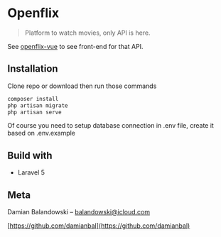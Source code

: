 # Openflix
> Platform to watch movies, only API is here.

See [openflix-vue](https//github.com/damianbal/openflix-vue) to see front-end for that API.

## Installation

Clone repo or download then run those commands

```sh
composer install
php artisan migrate
php artisan serve
```

Of course you need to setup database connection in .env file, create it based on .env.example

## Build with
* Laravel 5

## Meta

Damian Balandowski – balandowski@icloud.com

[https://github.com/damianbal](https://github.com/damianbal)

